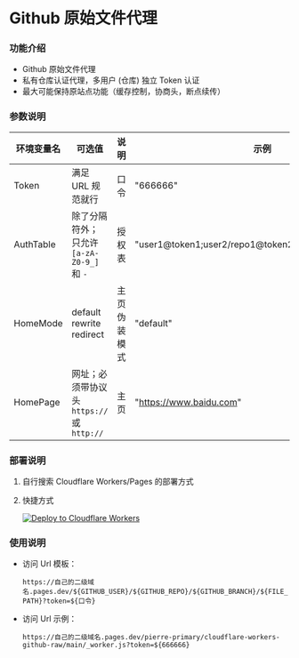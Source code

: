 # Github 原始文件代理

### 功能介绍

-   Github 原始文件代理
-   私有仓库认证代理，多用户 (仓库) 独立 Token 认证
-   最大可能保持原站点功能（缓存控制，协商头，断点续传）

### 参数说明

| 环境变量名 | 可选值                                         | 说明         | 示例                                                 |
| ---------- | ---------------------------------------------- | ------------ | ---------------------------------------------------- |
| Token      | 满足 URL 规范就行                              | 口令         | "666666"                                             |
| AuthTable  | 除了分隔符外；<br>只允许 `[a-zA-Z0-9_]` 和 `-` | 授权表       | "user1@token1;user2/repo1@token2;user2/repo2@token3" |
| HomeMode   | default<br>rewrite<br>redirect                 | 主页伪装模式 | "default"                                            |
| HomePage   | 网址；必须带协议头<br>`https://` 或 `http://`  | 主页         | "https://www.baidu.com"                              |

### 部署说明

1. 自行搜索 Cloudflare Workers/Pages 的部署方式
2. 快捷方式

    [![Deploy to Cloudflare Workers](https://deploy.workers.cloudflare.com/button)](https://deploy.workers.cloudflare.com/?url=https://github.com/pierre-primary/cloudflare-workers-github-raw)

### 使用说明

-   访问 Url 模板：

    `https://自己的二级域名.pages.dev/${GITHUB_USER}/${GITHUB_REPO}/${GITHUB_BRANCH}/${FILE_PATH}?token=${口令}`

-   访问 Url 示例：

    `https://自己的二级域名.pages.dev/pierre-primary/cloudflare-workers-github-raw/main/_worker.js?token=${666666}`
